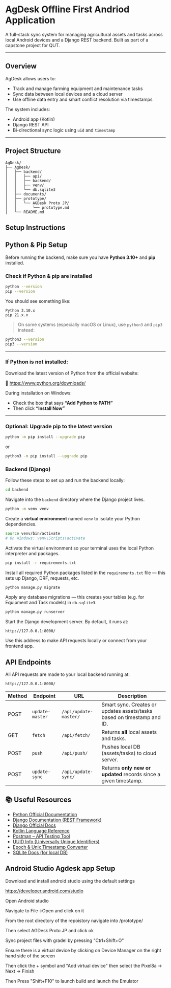 # AgDesk Offline First Andriod Application

A full-stack sync system for managing agricultural assets and tasks across local Android devices and a Django REST backend. 
Built as part of a capstone project for QUT.

---


## Overview

AgDesk allows users to:
- Track and manage farming equipment and maintenance tasks
- Sync data between local devices and a cloud server
- Use offline data entry and smart conflict resolution via timestamps

The system includes:
-  Android app (Kotlin)
-  Django REST API
-  Bi-directional sync logic using `uid` and `timestamp`

---

## Project Structure
```
AgDesk/
├── AgDesk/
│   ├── backend/
│   │   ├── api/
│   │   ├── backend/
│   │   ├── venv/
│   │   └── db.sqlite3
│   ├── documents/
│   ├── prototype/
│   │   └── AGDesk Proto JP/
│   │       └── prototype.md
│   └── README.md
```


## Setup Instructions
##  Python & Pip Setup

Before running the backend, make sure you have **Python 3.10+** and **pip** installed.

### Check if Python & pip are installed

```bash
python --version
pip --version
```

You should see something like:
```
Python 3.10.x
pip 21.x.x
```

> On some systems (especially macOS or Linux), use `python3` and `pip3` instead:
```bash
python3 --version
pip3 --version
```

---

### If Python is not installed:

Download the latest version of Python from the official website:

🔗 https://www.python.org/downloads/

During installation on Windows:
- Check the box that says **“Add Python to PATH”**
- Then click **“Install Now”**

---

### Optional: Upgrade pip to the latest version

```bash
python -m pip install --upgrade pip
```

or

```bash
python3 -m pip install --upgrade pip
```

### Backend (Django)

Follow these steps to set up and run the backend locally:

```bash
cd backend
```
Navigate into the `backend` directory where the Django project lives.

```bash
python -m venv venv
```
Create a **virtual environment** named `venv` to isolate your Python dependencies.

```bash
source venv/bin/activate
# On Windows: venv\Scripts\activate
```
Activate the virtual environment so your terminal uses the local Python interpreter and packages.

```bash
pip install -r requirements.txt
```
Install all required Python packages listed in the `requirements.txt` file — this sets up Django, DRF, requests, etc.

```bash
python manage.py migrate
```
Apply any database migrations — this creates your tables (e.g. for Equipment and Task models) in `db.sqlite3`.

```bash
python manage.py runserver
```
Start the Django development server. By default, it runs at:
```
http://127.0.0.1:8000/
```
Use this address to make API requests locally or connect from your frontend app.

## API Endpoints

All API requests are made to your local backend running at:

```
http://127.0.0.1:8000/
```

| Method | Endpoint               | URL                                     | Description                                           |
|--------|------------------------|-----------------------------------------|-------------------------------------------------------|
| POST   | `update-master`        | `/api/update-master/`                   | Smart sync. Creates or updates assets/tasks based on timestamp and ID. |
| GET    | `fetch`                | `/api/fetch/`                           | Returns **all** local assets and tasks.              |
| POST   | `push`                 | `/api/push/`                            | Pushes local DB (assets/tasks) to cloud server.      |
| POST   | `update-sync`          | `/api/update-sync/`                     | Returns **only new or updated** records since a given timestamp. |

## 📚 Useful Resources
-  [Python Official Documentation](https://docs.python.org/3/)
-  [Django Documentation (REST Framework)](https://www.django-rest-framework.org/)
-  [Django Official Docs](https://docs.djangoproject.com/en/stable/)
-  [Kotlin Language Reference](https://kotlinlang.org/docs/home.html)
-  [Postman – API Testing Tool](https://www.postman.com/)
-  [UUID Info (Universally Unique Identifiers)](https://www.uuidgenerator.net/dev-corner/python)
-  [Epoch & Unix Timestamp Converter](https://www.epochconverter.com/)
-  [SQLite Docs (for local DB)](https://sqlite.org/docs.html)

##  Android Studio Agdesk app Setup

Download and install android studio using the default settings

https://developer.android.com/studio


Open Android studio

Navigate to File->Open and click on it

From the root directory of the repoistory navigate into /prototype/

Then select AGDesk Proto JP and click ok

Sync project files with gradel by pressing "Ctrl+Shift+O"

Ensure there is a virtual device by clicking on Device Manager on the right hand side of the screen

Then click the + symbol and "Add virtual device" then select the Pixel8a -> Next -> Finish

Then Press "Shift+F10" to launch build and launch the Emulator